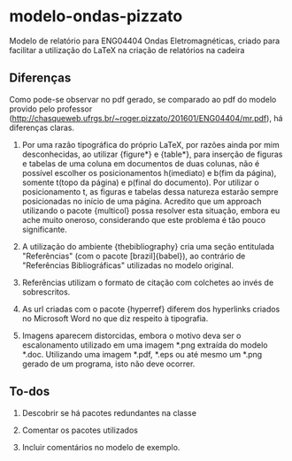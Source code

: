# modelo-ondas-pizzato
Modelo de relatório para ENG04404 Ondas Eletromagnéticas, criado para facilitar a utilização do LaTeX na criação de relatórios na cadeira

## Diferenças
Como pode-se observar no pdf gerado, se comparado ao pdf do modelo provido pelo professor (http://chasqueweb.ufrgs.br/~roger.pizzato/201601/ENG04404/mr.pdf), há diferenças claras. 

1. Por uma razão tipográfica do próprio LaTeX, por razões ainda por mim desconhecidas, ao utilizar {figure\*} e {table\*}, para inserção de figuras e tabelas de uma coluna em documentos de duas colunas, não é possível escolher os posicionamentos h(imediato) e b(fim da página), somente t(topo da página) e p(final do documento). Por utilizar o posicionamento t, as figuras e tabelas dessa natureza estarão sempre posicionadas no início de uma página. Acredito que um approach utilizando o pacote {multicol} possa resolver esta situação, embora eu ache muito oneroso, considerando que este problema é tão pouco significante.

2. A utilização do ambiente {thebibliography} cria uma seção entitulada "Referências" (com o pacote [brazil]{babel}), ao contrário de "Referências Bibliográficas" utilizadas no modelo original.

3. Referências utilizam o formato de citação com colchetes ao invés de sobrescritos.

4. As url criadas com o pacote {hyperref} diferem dos hyperlinks criados no Microsoft Word no que diz respeito à tipografia.

5. Imagens aparecem distorcidas, embora o motivo deva ser o escalonamento utilizado em uma imagem *.png extraída do modelo *.doc. Utilizando uma imagem *.pdf, *.eps ou até mesmo um *.png gerado de um programa, isto não deve ocorrer.

## To-dos

1. Descobrir se há pacotes redundantes na classe

2. Comentar os pacotes utilizados

3. Incluir comentários no modelo de exemplo.




